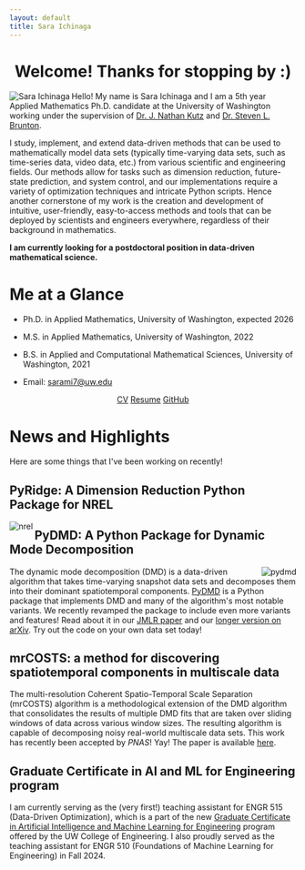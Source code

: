 ```yaml
---
layout: default
title: Sara Ichinaga
---
```


<center>
  <h1>Welcome! Thanks for stopping by :)</h1>
</center>

<img align="left" src="https://sichinaga.github.io/files/me-3.jpg" alt="Sara Ichinaga" class="left-image"/>

Hello! My name is Sara Ichinaga and I am a 5th year Applied Mathematics Ph.D. candidate at the University of Washington working under the supervision of [Dr. J. Nathan Kutz](https://faculty.washington.edu/kutz/) and [Dr. Steven L. Brunton](https://www.eigensteve.com/).

I study, implement, and extend data-driven methods that can be used to mathematically model data sets (typically time-varying data sets, such as time-series data, video data, etc.) from various scientific and engineering fields. Our methods allow for tasks such as dimension reduction, future-state prediction, and system control, and our implementations require a variety of optimization techniques and intricate Python scripts. Hence another cornerstone of my work is the creation and development of intuitive, user-friendly, easy-to-access methods and tools that can be deployed by scientists and engineers everywhere, regardless of their background in mathematics.

**I am currently looking for a postdoctoral position in data-driven mathematical science.**

# Me at a Glance
- Ph.D. in Applied Mathematics, University of Washington, expected 2026
- M.S. in Applied Mathematics, University of Washington, 2022
- B.S. in Applied and Computational Mathematical Sciences, University of Washington, 2021

- Email: [sarami7@uw.edu](mailto:sarami7@uw.edu)

<center>
<a href="https://sichinaga.github.io/files/CV-Sara-Ichinaga.pdf" class="btn-light">CV</a>
<a href="https://sichinaga.github.io/files/RESUME-Sara-Ichinaga.pdf" class="btn-light">Resume</a>
<a href="https://github.com/sichinaga/" class="btn-light">GitHub</a>
</center>

# News and Highlights
Here are some things that I've been working on recently!

## PyRidge: A Dimension Reduction Python Package for NREL

<img align="left" src="https://sichinaga.github.io/files/nrel.svg" alt="nrel" class="small-left-image"/>

## PyDMD: A Python Package for Dynamic Mode Decomposition

<img align="right" src="https://sichinaga.github.io/files/logo_PyDMD.png" alt="pydmd" class="small-right-image"/>

The dynamic mode decomposition (DMD) is a data-driven algorithm that takes time-varying snapshot data sets and decomposes them into their dominant spatiotemporal components. [PyDMD](https://github.com/PyDMD/PyDMD) is a Python package that implements DMD and many of the algorithm's most notable variants. We recently revamped the package to include even more variants and features! Read about it in our [JMLR paper](http://jmlr.org/papers/v25/24-0739.html) and our [longer version on arXiv](https://arxiv.org/abs/2402.07463). Try out the code on your own data set today!

## mrCOSTS: a method for discovering spatiotemporal components in multiscale data
The multi-resolution Coherent Spatio-Temporal Scale Separation (mrCOSTS) algorithm is a methodological extension of the DMD algorithm that consolidates the results of multiple DMD fits that are taken over sliding windows of data across various window sizes. The resulting algorithm is capable of decomposing noisy real-world multiscale data sets. This work has recently been accepted by _PNAS_! Yay! The paper is available [here](https://www.pnas.org/doi/10.1073/pnas.2415786122).

## Graduate Certificate in AI and ML for Engineering program
I am currently serving as the (very first!) teaching assistant for ENGR 515 (Data-Driven Optimization), which is a part of the new [Graduate Certificate in Artificial Intelligence and Machine Learning for Engineering](https://www.engr.washington.edu/admission/professional-masters-certificates/artificial-intelligence-and-machine-learning-certificate) program offered by the UW College of Engineering. I also proudly served as the teaching assistant for ENGR 510 (Foundations of Machine Learning for Engineering) in Fall 2024.
